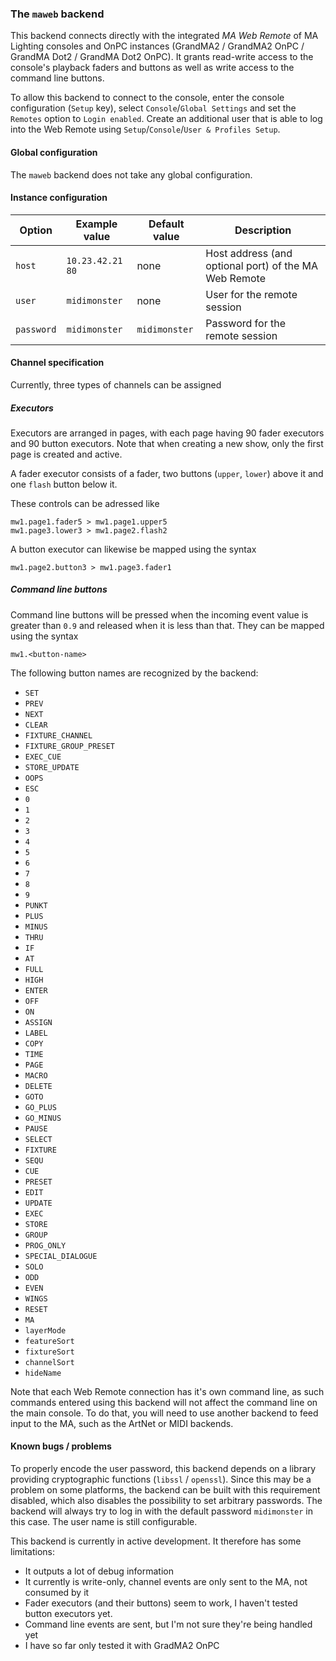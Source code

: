 ### The `maweb` backend

This backend connects directly with the integrated *MA Web Remote* of MA Lighting consoles and OnPC
instances (GrandMA2 / GrandMA2 OnPC / GrandMA Dot2 / GrandMA Dot2 OnPC).
It grants read-write access to the console's playback faders and buttons as well as write access to
the command line buttons.

To allow this backend to connect to the console, enter the console configuration (`Setup` key),
select `Console`/`Global Settings` and set the `Remotes` option to `Login enabled`.
Create an additional user that is able to log into the Web Remote using `Setup`/`Console`/`User & Profiles Setup`.

#### Global configuration

The `maweb` backend does not take any global configuration.

#### Instance configuration

| Option        | Example value         | Default value         | Description							|
|---------------|-----------------------|-----------------------|---------------------------------------------------------------|
| `host`	| `10.23.42.21 80`     	| none                  | Host address (and optional port) of the MA Web Remote 	|
| `user`	| `midimonster`		| none			| User for the remote session					|
| `password`	| `midimonster`		| `midimonster`		| Password for the remote session				|

#### Channel specification

Currently, three types of channels can be assigned

##### Executors

Executors are arranged in pages, with each page having 90 fader executors and 90 button executors.
Note that when creating a new show, only the first page is created and active.

A fader executor consists of a fader, two buttons (`upper`, `lower`) above it and one `flash` button below it.

These controls can be adressed like

```
mw1.page1.fader5 > mw1.page1.upper5
mw1.page3.lower3 > mw1.page2.flash2
```

A button executor can likewise be mapped using the syntax

```
mw1.page2.button3 > mw1.page3.fader1
```

##### Command line buttons

Command line buttons will be pressed when the incoming event value is greater than `0.9` and released when it is less than that.
They can be mapped using the syntax

```
mw1.<button-name>
```

The following button names are recognized by the backend:

* `SET`
* `PREV`
* `NEXT`
* `CLEAR`
* `FIXTURE_CHANNEL`
* `FIXTURE_GROUP_PRESET`
* `EXEC_CUE`
* `STORE_UPDATE`
* `OOPS`
* `ESC`
* `0`
* `1`
* `2`
* `3`
* `4`
* `5`
* `6`
* `7`
* `8`
* `9`
* `PUNKT`
* `PLUS`
* `MINUS`
* `THRU`
* `IF`
* `AT`
* `FULL`
* `HIGH`
* `ENTER`
* `OFF`
* `ON`
* `ASSIGN`
* `LABEL`
* `COPY`
* `TIME`
* `PAGE`
* `MACRO`
* `DELETE`
* `GOTO`
* `GO_PLUS`
* `GO_MINUS`
* `PAUSE`
* `SELECT`
* `FIXTURE`
* `SEQU`
* `CUE`
* `PRESET`
* `EDIT`
* `UPDATE`
* `EXEC`
* `STORE`
* `GROUP`
* `PROG_ONLY`
* `SPECIAL_DIALOGUE`
* `SOLO`
* `ODD`
* `EVEN`
* `WINGS`
* `RESET`
* `MA`
* `layerMode`
* `featureSort`
* `fixtureSort`
* `channelSort`
* `hideName`

Note that each Web Remote connection has it's own command line, as such commands entered using this backend will not affect
the command line on the main console. To do that, you will need to use another backend to feed input to the MA, such as
the ArtNet or MIDI backends.

#### Known bugs / problems

To properly encode the user password, this backend depends on a library providing cryptographic functions (`libssl` / `openssl`).
Since this may be a problem on some platforms, the backend can be built with this requirement disabled, which also disables the possibility
to set arbitrary passwords. The backend will always try to log in with the default password `midimonster` in this case. The user name is still
configurable.

This backend is currently in active development. It therefore has some limitations:

* It outputs a lot of debug information
* It currently is write-only, channel events are only sent to the MA, not consumed by it
* Fader executors (and their buttons) seem to work, I haven't tested button executors yet.
* Command line events are sent, but I'm not sure they're being handled yet
* I have so far only tested it with GradMA2 OnPC
